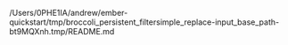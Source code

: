 /Users/0PHE1IA/andrew/ember-quickstart/tmp/broccoli_persistent_filtersimple_replace-input_base_path-bt9MQXnh.tmp/README.md